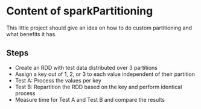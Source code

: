 # Content of sparkPartitioning
This little project should give an idea on how to do custom partitioning and what benefits it has.

## Steps
* Create an RDD with test data distributed over 3 partitions
* Assign a key out of 1, 2, or 3 to each value independent of their partition
* Test A: Process the values per key
* Test B: Repartition the RDD based on the key and perform identical process
* Measure time for Test A and Test B and compare the results 
  